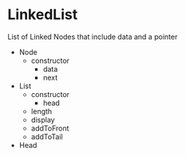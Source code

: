 # LinkedList
List of Linked Nodes that include data and a pointer
- Node
  - constructor
    - data
    - next
- List
  - constructor
    - head
  - length
  - display
  - addToFront
  - addToTail
- Head

